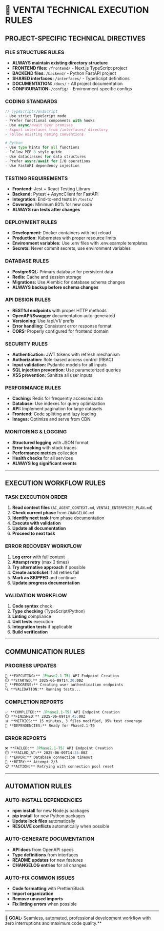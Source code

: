 # 🔧 VENTAI TECHNICAL EXECUTION RULES

## PROJECT-SPECIFIC TECHNICAL DIRECTIVES

### FILE STRUCTURE RULES
- **ALWAYS maintain existing directory structure**
- **FRONTEND files:** `/frontend/` - Next.js TypeScript project
- **BACKEND files:** `/backend/` - Python FastAPI project  
- **SHARED interfaces:** `/interfaces/` - TypeScript definitions
- **DOCUMENTATION:** `/docs/` - All project documentation
- **CONFIGURATION:** `/config/` - Environment-specific configs

### CODING STANDARDS
```typescript
// TypeScript/JavaScript
- Use strict TypeScript mode
- Prefer functional components with hooks
- Use async/await over promises
- Export interfaces from /interfaces/ directory
- Follow existing naming conventions
```

```python
# Python
- Use type hints for all functions
- Follow PEP 8 style guide
- Use dataclasses for data structures
- Prefer async/await for I/O operations
- Use FastAPI dependency injection
```

### TESTING REQUIREMENTS
- **Frontend:** Jest + React Testing Library
- **Backend:** Pytest + AsyncClient for FastAPI
- **Integration:** End-to-end tests in `/tests/`
- **Coverage:** Minimum 80% for new code
- **ALWAYS run tests after changes**

### DEPLOYMENT RULES
- **Development:** Docker containers with hot reload
- **Production:** Kubernetes with proper resource limits
- **Environment variables:** Use .env files with .env.example templates
- **Secrets:** Never commit secrets, use environment variables

### DATABASE RULES
- **PostgreSQL:** Primary database for persistent data
- **Redis:** Cache and session storage
- **Migrations:** Use Alembic for database schema changes
- **ALWAYS backup before schema changes**

### API DESIGN RULES
- **RESTful endpoints** with proper HTTP methods
- **OpenAPI/Swagger** documentation auto-generated
- **Versioning:** Use /api/v1/ prefix
- **Error handling:** Consistent error response format
- **CORS:** Properly configured for frontend domain

### SECURITY RULES
- **Authentication:** JWT tokens with refresh mechanism
- **Authorization:** Role-based access control (RBAC)
- **Input validation:** Pydantic models for all inputs
- **SQL injection prevention:** Use parameterized queries
- **XSS prevention:** Sanitize all user inputs

### PERFORMANCE RULES
- **Caching:** Redis for frequently accessed data
- **Database:** Use indexes for query optimization
- **API:** Implement pagination for large datasets
- **Frontend:** Code splitting and lazy loading
- **Images:** Optimize and serve from CDN

### MONITORING & LOGGING
- **Structured logging** with JSON format
- **Error tracking** with stack traces
- **Performance metrics** collection
- **Health checks** for all services
- **ALWAYS log significant events**

---

## EXECUTION WORKFLOW RULES

### TASK EXECUTION ORDER
1. **Read context files** (`AI_AGENT_CONTEXT.md`, `VENTAI_ENTERPRISE_PLAN.md`)
2. **Check current phase** from `CHANGELOG.md`
3. **Identify next task** from phase documentation
4. **Execute with validation**
5. **Update all documentation**
6. **Proceed to next task**

### ERROR RECOVERY WORKFLOW
1. **Log error** with full context
2. **Attempt retry** (max 3 times)
3. **Try alternative approach** if possible
4. **Create autoticket** if all retries fail
5. **Mark as SKIPPED** and continue
6. **Update progress documentation**

### VALIDATION WORKFLOW
1. **Code syntax** check
2. **Type checking** (TypeScript/Python)
3. **Linting** compliance
4. **Unit tests** execution
5. **Integration tests** if applicable
6. **Build verification**

---

## COMMUNICATION RULES

### PROGRESS UPDATES
```markdown
🔄 **EXECUTING:** [Phase2.1-T5] API Endpoint Creation
⏱️ **STARTED:** 2025-06-09T14:30:00Z
📝 **PROGRESS:** Creating user authentication endpoints
🔍 **VALIDATION:** Running tests...
```

### COMPLETION REPORTS
```markdown
✅ **COMPLETED:** [Phase2.1-T5] API Endpoint Creation
⏱️ **FINISHED:** 2025-06-09T14:45:00Z
📊 **METRICS:** 15 minutes, 3 files modified, 95% test coverage
🔗 **DEPENDENCIES:** Ready for Phase2.1-T6
```

### ERROR REPORTS
```markdown
❌ **FAILED:** [Phase2.1-T5] API Endpoint Creation
⏱️ **FAILED_AT:** 2025-06-09T14:35:00Z
🐛 **ERROR:** Database connection timeout
🔄 **RETRY:** Attempt 2/3
📋 **ACTION:** Retrying with connection pool reset
```

---

## AUTOMATION RULES

### AUTO-INSTALL DEPENDENCIES
- **npm install** for new Node.js packages
- **pip install** for new Python packages  
- **Update lock files** automatically
- **RESOLVE conflicts** automatically when possible

### AUTO-GENERATE DOCUMENTATION
- **API docs** from OpenAPI specs
- **Type definitions** from interfaces
- **README updates** for new features
- **CHANGELOG entries** for all changes

### AUTO-FIX COMMON ISSUES
- **Code formatting** with Prettier/Black
- **Import organization** 
- **Remove unused imports**
- **Fix linting errors** when possible

---

**🎯 GOAL:** Seamless, automated, professional development workflow with zero interruptions and maximum code quality.**
